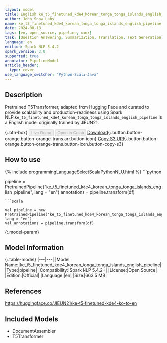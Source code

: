 ```yaml
---
layout: model
title: English ke_t5_finetuned_kde4_korean_tonga_tonga_islands_english_pipeline pipeline T5Transformer from JIEUN21
author: John Snow Labs
name: ke_t5_finetuned_kde4_korean_tonga_tonga_islands_english_pipeline
date: 2024-08-18
tags: [en, open_source, pipeline, onnx]
task: [Question Answering, Summarization, Translation, Text Generation]
language: en
edition: Spark NLP 5.4.2
spark_version: 3.0
supported: true
annotator: PipelineModel
article_header:
  type: cover
use_language_switcher: "Python-Scala-Java"
---
```


## Description

Pretrained T5Transformer, adapted from Hugging Face and curated to provide scalability and production-readiness using Spark NLP.`ke_t5_finetuned_kde4_korean_tonga_tonga_islands_english_pipeline` is a English model originally trained by JIEUN21.

{:.btn-box}
<button class="button button-orange" disabled>Live Demo</button>
<button class="button button-orange" disabled>Open in Colab</button>
[Download](https://s3.amazonaws.com/auxdata.johnsnowlabs.com/public/models/ke_t5_finetuned_kde4_korean_tonga_tonga_islands_english_pipeline_en_5.4.2_3.0_1723993594692.zip){:.button.button-orange.button-orange-trans.arr.button-icon}
[Copy S3 URI](s3://auxdata.johnsnowlabs.com/public/models/ke_t5_finetuned_kde4_korean_tonga_tonga_islands_english_pipeline_en_5.4.2_3.0_1723993594692.zip){:.button.button-orange.button-orange-trans.button-icon.button-copy-s3}

## How to use



<div class="tabs-box" markdown="1">
{% include programmingLanguageSelectScalaPythonNLU.html %}
```python

pipeline = PretrainedPipeline("ke_t5_finetuned_kde4_korean_tonga_tonga_islands_english_pipeline", lang = "en")
annotations =  pipeline.transform(df)   

```
```scala

val pipeline = new PretrainedPipeline("ke_t5_finetuned_kde4_korean_tonga_tonga_islands_english_pipeline", lang = "en")
val annotations = pipeline.transform(df)

```
</div>

{:.model-param}
## Model Information

{:.table-model}
|---|---|
|Model Name:|ke_t5_finetuned_kde4_korean_tonga_tonga_islands_english_pipeline|
|Type:|pipeline|
|Compatibility:|Spark NLP 5.4.2+|
|License:|Open Source|
|Edition:|Official|
|Language:|en|
|Size:|663.5 MB|

## References

https://huggingface.co/JIEUN21/ke-t5-finetuned-kde4-ko-to-en

## Included Models

- DocumentAssembler
- T5Transformer